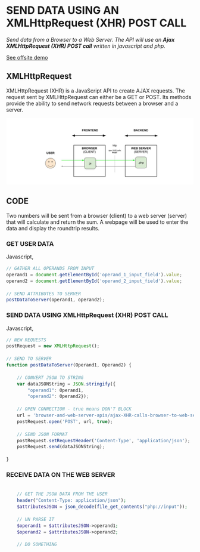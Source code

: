 # SEND DATA USING AN XMLHttpRequest (XHR) POST CALL

_Send data from a Browser to a Web Server.
The API will use an **Ajax XMLHttpRequest (XHR) POST call**
written in javascript and php._
  
[See offsite demo](http://www.jeffdecola.com/my-frontend-and-backend-api-examples/index.php?page=ajax-XHR-calls-browser-to-web-server)

## XMLHttpRequest

XMLHttpRequest (XHR) is a JavaScript API to create AJAX requests.
The request sent by XMLHttpRequest can either be a GET or POST.
Its methods provide the ability to send network requests between a
browser and a server.

![IMAGE - ajax-XHR-calls-browser-to-web-server - IMAGE](../../../docs/pics/ajax-XHR-calls-browser-to-web-server.jpg)

## CODE

Two numbers will be
sent from a browser (client)
to a web server (server)
that will calculate
and return the sum.
A webpage will be used to
enter the data and
display the roundtrip results.

### GET USER DATA

Javascript,

```js
// GATHER ALL OPERANDS FROM INPUT 
operand1 = document.getElementById('operand_1_input_field').value;
operand2 = document.getElementById('operand_2_input_field').value;

// SEND ATTRIBUTES TO SERVER
postDataToServer(operand1, operand2);
```

### SEND DATA USING XMLHttpRequest (XHR) POST CALL

Javascript,

```js
// NEW REQUESTS
postRequest = new XMLHttpRequest();

// SEND TO SERVER
function postDataToServer(Operand1, Operand2) {
    
    // CONVERT JSON TO STRING
    var dataJSONString = JSON.stringify({ 
        "operand1": Operand1,
        "operand2": Operand2});

    // OPEN CONNECTION - true means DON'T BLOCK
    url = 'browser-and-web-server-apis/ajax-XHR-calls-browser-to-web-server/php_scripts/post_data_to_server.php';
    postRequest.open('POST', url, true);

    // SEND JSON FORMAT
    postRequest.setRequestHeader('Content-Type', 'application/json');
    postRequest.send(dataJSONString);

}
```

### RECEIVE DATA ON THE WEB SERVER

```php

    // GET THE JSON DATA FROM THE USER
    header("Content-Type: application/json");
    $attributesJSON = json_decode(file_get_contents("php://input"));

    // UN PARSE IT
    $operand1 = $attributesJSON->operand1;
    $operand2 = $attributesJSON->operand2;

    // DO SOMETHING

```
